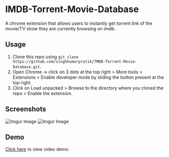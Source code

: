 # IMDB-Torrent-Movie-Database
A chrome extension that allows users to instantly get torrent link of the movie/TV show they are currently browsing on imdb.
## Usage
1. Clone this repo using `git clone https://github.com/singhkumarpratik/TMDB-Torrent-Movie-Database.git`.
2. Open Chrome -> click on 3 dots at the top right > More tools > Extensions > Enable developer mode by sliding the button present at the top right.
3. Click on Load unpacked > Browse to the directory where you cloned the repo > Enable the extension.
## Screenshots
![Imgur Image](https://i.imgur.com/7clMdKg.png)
![Imgur Image](https://i.imgur.com/bjSMWt7.png)
## Demo
[Click here](https://drive.google.com/file/d/15SL96qQ319dBYI1v-Jnp66RdZU-WoSFK/view) to view video demo.
